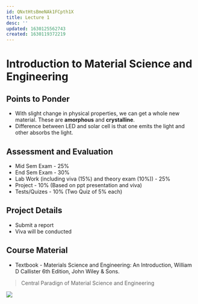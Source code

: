 ```yaml
---
id: QNxtHtsBmeNAk1FCpth1X
title: Lecture 1
desc: ''
updated: 1630125562743
created: 1630119372219
---
```


# Introduction to Material Science and Engineering

## Points to Ponder
* With slight change in physical properties, we can get a whole new material. These are **amorphous** and **crystalline**.
* Difference between LED and solar cell is that one emits the light and other absorbs the light.

## Assessment and Evaluation
* Mid Sem Exam - 25%
* End Sem Exam - 30%
* Lab Work (including viva (15%) and theory exam (10%)) - 25%
* Project - 10% (Based on ppt presentation and viva)
* Tests/Quizes - 10% (Two Quiz of 5% each)

## Project Details
* Submit a report
* Viva will be conducted

## Course Material
* Textbook - Materials Science and Engineering: An Introduction, William D Callister 6th Edition, John Wiley & Sons.

> Central Paradign of Material Science and Engineering

![](/assets/images/2021-08-28-10-09-21.png)
